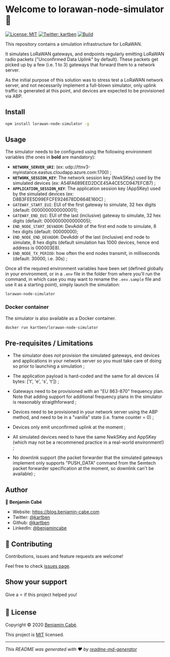 # Welcome to lorawan-node-simulator 👋

[![License: MIT](https://img.shields.io/badge/License-MIT-yellow.svg)](/LICENSE)
[![Twitter: kartben](https://img.shields.io/twitter/follow/kartben.svg?style=social)](https://twitter.com/kartben)
[![Build](https://github.com/kartben/lorawan-node-simulator/workflows/Node.js%20CI/badge.svg)](https://github.com/kartben/lorawan-node-simulator/actions?query=workflow%3A"Node.js+CI")

This repository contains a simulation infrastructure for LoRaWAN.

 It simulates LoRaWAN gateways, and endpoints regularly emitting LoRaWAN radio packets ("Unconfirmed Data Uplink" by default). These packets get picked up by a few (i.e. 1 to 3) gateways that forward them to a network server.

As the initial purpose of this solution was to stress test a LoRaWAN network server, and not necessarily implement a full-blown simulator, only uplink traffic is generated at this point, and devices are expected to be provisioned via ABP.

## Install

```bash
npm install lorawan-node-simulator -g
```

## Usage

The simulator needs to be configured using the following environment variables (the ones in **bold** are mandatory):

- **`NETWORK_SERVER_URI`**: (ex: udp://ttnv3-myinstance.eastus.cloudapp.azure.com:1700) ;
- **`NETWORK_SESSION_KEY`**:  The network session key (NwkSKey) used by the simulated devices (ex: A54FA689EED2DCE45A4CE5CD947EFCB7) ;
- **`APPLICATION_SESSION_KEY`**:  The application session key (AppSKey) used by the simulated devices (ex: D8B3FEE5D99EFCFE924678DD664E160C) ;
- `GATEWAY_START_EUI`: EUI of the first gateway to simulate, 32 hex digits (default: 0000000000000001);
- `GATEWAY_END_EUI`: EUI of the last (inclusive) gateway to simulate, 32 hex digits (default: 0000000000000005);
- `END_NODE_START_DEVADDR`: DevAddr of the first end node to simulate, 8 hex digits (default: 00000000);
- `END_NODE_END_DEVADDR`: DevAddr of the last (inclusive) end node to simulate, 8 hex digits (default simulation has 1000 devices, hence end address is 000003E8).
- `END_NODE_TX_PERIOD`: how often the end nodes transmit, in milliseconds (default: 30000, i.e. 30s) ;

Once all the required environment variables have been set (defined globally in your environment, or in a `.env` file in the folder from where you'll run the command, in which case you may want to rename the `.env.sample` file and use it as a starting point), simply launch the simulation:

```bash
lorawan-node-simulator
```

### Docker container

The simulator is also available as a Docker container.

```bash
docker run kartben/lorawan-node-simulator
```

## Pre-requisites / Limitations

- The simulator does *not* provision the simulated gateways, end devices and applications in your network server so you must take care of doing so prior to launching a simulation ;

- The application payload is hard-coded and the same for all devices (4 bytes: ['t', 'e', 's', 't']) ;

- Gateways need to be provisioned with an "EU 863-870" frequency plan. Note that adding support for additional frequency plans in the simulator is reasonably straigthforward ;

- Devices need to be provisioned in your network server using the ABP method, and need to be in a "vanilla" state (i.e. frame counter = 0) ;

- Devices only emit unconfirmed uplink at the moment ;

- All simulated devices need to have the same NwkSKey and AppSKey (which may not be a recommened practice in a real-world environment!) ;

- No downlink support (the packet forwarder that the simulated gateways implement only supports "PUSH_DATA" command from the Semtech packet forwarder specification at the moment, so downlink can't be available) ;

## Author

👤 **Benjamin Cabé**

* Website: https://blog.benjamin-cabe.com
* Twitter: [@kartben](https://twitter.com/kartben)
* Github: [@kartben](https://github.com/kartben)
* LinkedIn: [@benjamincabe](https://linkedin.com/in/benjamincabe)

## 🤝 Contributing

Contributions, issues and feature requests are welcome!

Feel free to check [issues page](https://github.com/kartben/lorawan-node-simulator/issues).

## Show your support

Give a ⭐️ if this project helped you!


## 📝 License

Copyright &copy; 2020 [Benjamin Cabé](https://github.com/kartben).

This project is [MIT](/LICENSE) licensed.

***
_This README was generated with ❤️ by [readme-md-generator](https://github.com/kefranabg/readme-md-generator)_
